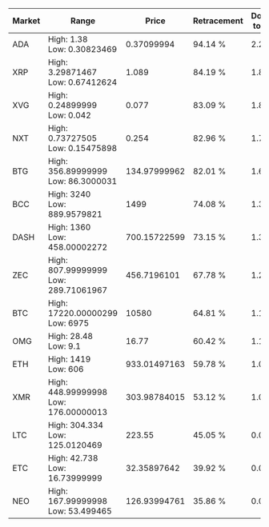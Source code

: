 | Market | Range | Price| Retracement | Doubles to 50% |
| --- | --- | --- | --- | --- |
| ADA | High: 1.38<br />Low: 0.30823469 | 0.37099994 | 94.14 % | 2.28 |
| XRP | High: 3.29871467<br />Low: 0.67412624 | 1.089 | 84.19 % | 1.82 |
| XVG | High: 0.24899999<br />Low: 0.042 | 0.077 | 83.09 % | 1.89 |
| NXT | High: 0.73727505<br />Low: 0.15475898 | 0.254 | 82.96 % | 1.76 |
| BTG | High: 356.89999999<br />Low: 86.3000031 | 134.97999962 | 82.01 % | 1.64 |
| BCC | High: 3240<br />Low: 889.9579821 | 1499 | 74.08 % | 1.38 |
| DASH | High: 1360<br />Low: 458.00002272 | 700.15722599 | 73.15 % | 1.30 |
| ZEC | High: 807.99999999<br />Low: 289.71061967 | 456.7196101 | 67.78 % | 1.20 |
| BTC | High: 17220.00000299<br />Low: 6975 | 10580 | 64.81 % | 1.14 |
| OMG | High: 28.48<br />Low: 9.1 | 16.77 | 60.42 % | 1.12 |
| ETH | High: 1419<br />Low: 606 | 933.01497163 | 59.78 % | 1.09 |
| XMR | High: 448.99999998<br />Low: 176.00000013 | 303.98784015 | 53.12 % | 1.03 |
| LTC | High: 304.334<br />Low: 125.0120469 | 223.55 | 45.05 % | 0.00 |
| ETC | High: 42.738<br />Low: 16.73999999 | 32.35897642 | 39.92 % | 0.00 |
| NEO | High: 167.99999998<br />Low: 53.499465 | 126.93994761 | 35.86 % | 0.00 |
